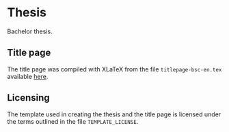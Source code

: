 # Thesis
Bachelor thesis.

## Title page
The title page was compiled with XLaTeX from the file `titlepage-bsc-en.tex` available [here](https://www.overleaf.com/read/wvffhkpfkbhp#3373a6).

## Licensing
The template used in creating the thesis and the title page is licensed under the terms outlined in the file `TEMPLATE_LICENSE`.